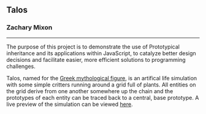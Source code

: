 ## Talos
### Zachary Mixon
---

The purpose of this project is to demonstrate the use of Prototypical inheritance and its applications within JavaScript, to catalyze better design decisions and facilitate easier, more efficient solutions to programming challenges.

Talos, named for the [Greek mythological figure](https://en.wikipedia.org/wiki/Talos), is an artifical life simulation with some simple critters running around a grid full of plants. All entities on the grid derive from one another somewhere up the chain and the prototypes of each entity can be traced back to a central, base prototype. A live preview of the simulation can be viewed [here](https://zmixon.github.io/talos/).